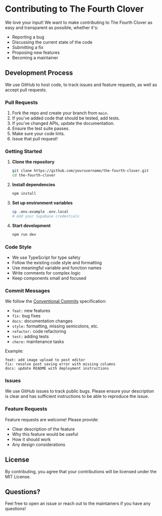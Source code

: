 # Contributing to The Fourth Clover

We love your input! We want to make contributing to The Fourth Clover as easy and transparent as possible, whether it's:

- Reporting a bug
- Discussing the current state of the code
- Submitting a fix
- Proposing new features
- Becoming a maintainer

## Development Process

We use GitHub to host code, to track issues and feature requests, as well as accept pull requests.

### Pull Requests

1. Fork the repo and create your branch from `main`.
2. If you've added code that should be tested, add tests.
3. If you've changed APIs, update the documentation.
4. Ensure the test suite passes.
5. Make sure your code lints.
6. Issue that pull request!

### Getting Started

1. **Clone the repository**

   ```bash
   git clone https://github.com/yourusername/the-fourth-clover.git
   cd the-fourth-clover
   ```

2. **Install dependencies**

   ```bash
   npm install
   ```

3. **Set up environment variables**

   ```bash
   cp .env.example .env.local
   # Add your Supabase credentials
   ```

4. **Start development**
   ```bash
   npm run dev
   ```

### Code Style

- We use TypeScript for type safety
- Follow the existing code style and formatting
- Use meaningful variable and function names
- Write comments for complex logic
- Keep components small and focused

### Commit Messages

We follow the [Conventional Commits](https://conventionalcommits.org/) specification:

- `feat:` new features
- `fix:` bug fixes
- `docs:` documentation changes
- `style:` formatting, missing semicolons, etc.
- `refactor:` code refactoring
- `test:` adding tests
- `chore:` maintenance tasks

Example:

```
feat: add image upload to post editor
fix: resolve post saving error with missing columns
docs: update README with deployment instructions
```

### Issues

We use GitHub issues to track public bugs. Please ensure your description is clear and has sufficient instructions to be able to reproduce the issue.

### Feature Requests

Feature requests are welcome! Please provide:

- Clear description of the feature
- Why this feature would be useful
- How it should work
- Any design considerations

## License

By contributing, you agree that your contributions will be licensed under the MIT License.

## Questions?

Feel free to open an issue or reach out to the maintainers if you have any questions!
